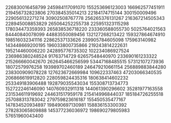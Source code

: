 226830016458799
245984117091070
155253696123003
166962577451911
219456732823806
270384535014213
22184174715144
300150009496
229056132271274
30902508767778
256265376131267
216367214505343
228945008853829
265064252255738
225951323115298
178034473359393
265838536718220
233360588055730
5025764021563
84440840078099
44883550089456
132127268213422
159327864674910
198516032341116
22862537133626
239905784605098
175963140982
143448669200195
196033800735866
219243814222631
195214460006220
242895776735302
102234086927524
236986380248524
91763714729
62657548440970
233690161233322
215266660042670
262645466256599
53447168485515
57312107273936
18072579976258
193989702460189
246479210661154
256889883844280
238300909078228
127623672669984
109622337463
47203066340535
206866619912820
228059824435316
180638414602232
253349183906488
192879035543034
155308713734773
152722246146090
140760932911318
144061390296602
35281977163558
231534611919692
244631517959178
215414996844037
185184726255518
257088313783042
279759823616187
155450535477167
147834520934897
198490697130981
158836153300392
278283065809888
145377236036972
198690279805983
57651960043400

